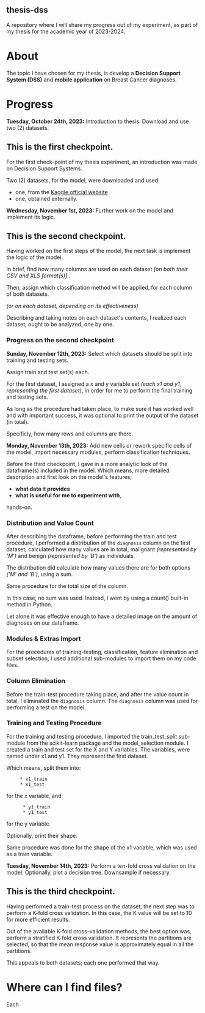 ## thesis-dss

A repository where I will share my progress out of my experiment, as part of my thesis for the academic year of 2023-2024.

# About

The topic I have chosen for my thesis, is develop a **Decision Support System (DSS)** and **mobile application** on Breast Cancer diagnoses.

# Progress

**Tuesday, October 24th, 2023:** Introduction to thesis. Download and use two (2) datasets.

## This is the first checkpoint.

For the first check-point of my thesis experiment, an introduction was made on Decision Support Systems. 

Two (2) datasets, for the model, were downloaded and used.

  * one, from the [Kaggle official website](https://kaggle.com)
  * one, obtained externally.

**Wednesday, November 1st, 2023:** Further work on the model and implement its logic.

## This is the second checkpoint.

Having worked on the first steps of the model, the next task is implement the logic of the model.

In brief, find how many columns are used on each dataset *[on both their CSV and XLS format(s)]* .

Then, assign which classification method will be applied, for each column of both datasets.

*(or on each dataset, depending on its effectiveness)*

Describing and taking notes on each dataset's contents, I realized each dataset, ought to be analyzed, one by one.

### Progress on the second checkpoint

**Sunday, November 12th, 2023:** Select which datasets should be split into training and testing sets.

Assign train and test set(s) each.

For the first dataset, I assigned a x and y variable set *(each x1 and y1, representing the first dataset)*, in order for me to perform the final training and testing sets.

As long as the procedure had taken place, to make sure it has worked well and with important success, it was optional to print the output of the dataset (in total).

Specificly, how many rows and columns are there.

**Monday, November 13th, 2023:** Add new cells or rework specific cells of the model, import necessary modules, perform classification techniques.

Before the third checkpoint, I gave in a more analytic look of the dataframe(s) included in the model.
Which means, more detailed description and first look on the model's features; 

   * **what data it provides**
   * **what is useful for me to experiment with**,

hands-on.

### Distribution and Value Count

After describing the dataframe, before performing the train and test procedure, I performed a distribution of the `diagnosis` column on the first dataset;
calculated how many values are in total, malignant *(represented by 'M')* and benign *(represented by 'B')* as individuals.

The distribution did calculate how many values there are for both options *('M' and 'B')*, using a sum.

Same procedure for the total size of the column.

In this case, no sum was used.
Instead, I went by using a count() built-in method in Python.

Let alone it was effective enough to have a detailed image on the amount of diagnoses on our dataframe.

### Modules & Extras Import

For the procedures of training-testing, classification, feature elimination and subset selection, I used additional sub-modules to import them on my code files.

### Column Elimination

Before the train-test procedure taking place, and after the value count in total, I eliminated the `diagnosis` column.
The `diagnosis` column was used for performing a test on the model.
  
### Training and Testing Procedure

For the training and testing procedure, I imported the train_test_split sub-module from the scikit-learn package and the model_selection module.
I created a train and test set for the X and Y variables. The variables, were named under x1 and y1.
They represent the first dataset.

Which means, split them into:
  
         * x1_train
         * x1_test

for the x variable, and:
  
          * y1_train
          * y1_test

for the y variable.

Optionally, print their shape.

Same procedure was done for the shape of the x1 variable, which was used as a train variable.

**Tuesday, November 14th, 2023:** Perform a ten-fold cross validation on the model. Optionally, plot a decision tree. Downsample if necessary.

## This is the third checkpoint.

Having performed a train-test process on the dataset, the next step was to perform a K-fold cross validation.
In this case, the K value will be set to 10 for more efficient results.

Out of the available K-fold cross-validation methods, the best option was, perform a stratified K-fold cross validation.
It represents the partitions are selected, so that the mean response value is approximately equal in all the partitions.

This appeals to both datasets; each one performed that way.

# Where can I find files?

Each
